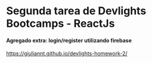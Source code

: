 <h1>Segunda tarea de Devlights Bootcamps - ReactJs</h1>

<h4>Agregado extra: login/register utilizando firebase</h4>

https://giuliannt.github.io/devlights-homework-2/